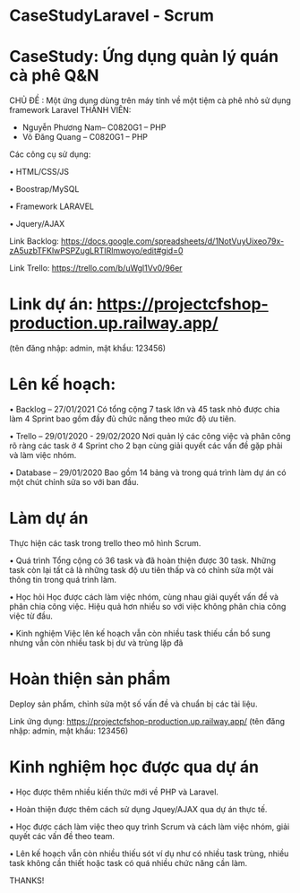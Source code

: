 # CaseStudyLaravel - Scrum
# CaseStudy: Ứng dụng quản lý quán cà phê Q&N

CHỦ ĐỀ : Một ứng dụng dùng trên máy tính về một tiệm cà phê nhỏ sử dụng framework Laravel
THÀNH VIÊN: 
- Nguyễn Phương Nam– C0820G1 – PHP
- Võ Đăng Quang – C0820G1 – PHP

Các công cụ sử dụng:

•	HTML/CSS/JS

•	Boostrap/MySQL

•	Framework LARAVEL

•	Jquery/AJAX

Link Backlog: https://docs.google.com/spreadsheets/d/1NotVuyUixeo79x-zA5uzbTFKlwPSPZugLRTIRlmwoyo/edit#gid=0

Link Trello: https://trello.com/b/uWgl1Vv0/96er
# Link dự án: https://projectcfshop-production.up.railway.app/
(tên đăng nhập: admin, mật khẩu: 123456)

# Lên kế hoạch:

•	Backlog – 27/01/2021
Có tổng cộng 7 task lớn và 45 task nhỏ được chia làm 4 Sprint bao gồm đầy đủ chức năng theo mức độ ưu tiên. 

•	Trello – 29/01/2020 - 29/02/2020
Nơi quản lý các công việc và phân công rõ ràng các task ở 4 Sprint cho 2 bạn cùng giải quyết các vấn đề gặp phải và làm việc nhóm.

•	Database – 29/01/2020
 Bao gồm 14 bảng và trong quá trình làm dự án có một chút chỉnh sửa so với ban đầu.

# Làm dự án
Thực hiện các task trong trello theo mô hình Scrum.

•	Quá trình
Tổng cộng có 36 task và đã hoàn thiện được 30 task. Những task còn lại tất cả là những task độ ưu tiên thấp và có chỉnh sửa một vài thông tin trong quá trình làm.

•	Học hỏi
Học được cách làm việc nhóm, cùng nhau giải quyết vấn đề và phân chia công việc.
Hiệu quả hơn nhiều so với việc không phân chia công việc từ đầu.

•	Kinh nghiệm
Việc lên kế hoạch vẫn còn nhiều task thiếu cần bổ sung nhưng vẫn còn nhiều task bị dư và trùng lặp đã

# Hoàn thiện sản phẩm
Deploy sản phẩm, chỉnh sửa một số vấn đề và chuẩn bị các tài liệu.
 
Link ứng dụng: https://projectcfshop-production.up.railway.app/
(tên đăng nhập: admin, mật khẩu: 123456)

# Kinh nghiệm học được qua dự án

•	Học được thêm nhiều kiến thức mới về PHP và Laravel.

•	Hoàn thiện được thêm cách sử dụng Jquey/AJAX qua dự án thực tế.

•	Học được cách làm việc theo quy trình Scrum và cách làm việc nhóm, giải quyết các vấn đề theo team.

•	Lên kế hoạch vẫn còn nhiều thiếu sót ví dụ như có nhiều task trùng, nhiều task không cần thiết hoặc task có quá nhiều chức năng cần làm.

THANKS!



